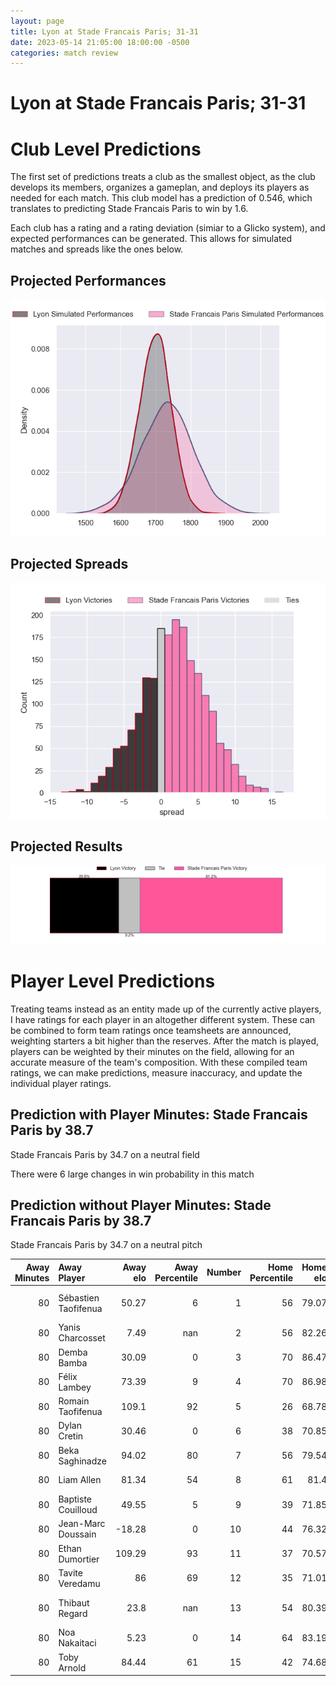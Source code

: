 ```yaml
---  
layout: page  
title: Lyon at Stade Francais Paris; 31-31  
date: 2023-05-14 21:05:00 18:00:00 -0500  
categories: match review  
---
```

# Lyon at Stade Francais Paris; 31-31

# Club Level Predictions


The first set of predictions treats a club as the smallest object, as the club develops its members, organizes a gameplan, and deploys its players as needed for each match. This club model has a prediction of 0.546, which translates to predicting Stade Francais Paris to win by 1.6.

Each club has a rating and a rating deviation (simiar to a Glicko system), and expected performances can be generated. This allows for simulated matches and spreads like the ones below.
## Projected Performances


![Projected Performances](plots/performances_2023-05-14-StadeFrancaisParis-Lyon.png)
## Projected Spreads


![Projected Spreads](plots/spreads_2023-05-14-StadeFrancaisParis-Lyon.png)
## Projected Results


![Projected Results](plots/resultbar_2023-05-14-StadeFrancaisParis-Lyon.png)
# Player Level Predictions


Treating teams instead as an entity made up of the currently active players, I have ratings for each player in an altogether different system. These can be combined to form team ratings once teamsheets are announced, weighting starters a bit higher than the reserves. After the match is played, players can be weighted by their minutes on the field, allowing for an accurate measure of the team's composition. With these compiled team ratings, we can make predictions, measure inaccuracy, and update the individual player ratings.
## Prediction with Player Minutes: Stade Francais Paris by 38.7


Stade Francais Paris by 34.7 on a neutral field

There were 6 large changes in win probability in this match
## Prediction without Player Minutes: Stade Francais Paris by 38.7


Stade Francais Paris by 34.7 on a neutral pitch



|   Away Minutes | Away Player          |   Away elo |   Away Percentile |   Number |   Home Percentile |   Home elo | Home Player             |   Home Minutes |
|---------------:|:---------------------|-----------:|------------------:|---------:|------------------:|-----------:|:------------------------|---------------:|
|             80 | Sébastien Taofifenua |      50.27 |                 6 |        1 |                56 |      79.07 | Moses Eneliko Alo-Emile |             80 |
|             80 | Yanis Charcosset     |       7.49 |               nan |        2 |                56 |      82.26 | Mickaël Ivaldi          |             80 |
|             80 | Demba Bamba          |      30.09 |                 0 |        3 |                70 |      86.47 | Paul Alo-Emile          |             80 |
|             80 | Félix Lambey         |      73.39 |                 9 |        4 |                70 |      86.98 | Paul Gabrillagues       |             80 |
|             80 | Romain Taofifenua    |     109.1  |                92 |        5 |                26 |      68.78 | Baptiste Pesenti        |             80 |
|             80 | Dylan Cretin         |      30.46 |                 0 |        6 |                38 |      70.85 | Mathieu Hirigoyen       |             80 |
|             80 | Beka Saghinadze      |      94.02 |                80 |        7 |                56 |      79.54 | Romain Briatte          |             80 |
|             80 | Liam Allen           |      81.34 |                54 |        8 |                61 |      81.4  | Sekou Macalou           |             80 |
|             80 | Baptiste Couilloud   |      49.55 |                 5 |        9 |                39 |      71.85 | Arthur Coville          |             80 |
|             80 | Jean-Marc Doussain   |     -18.28 |                 0 |       10 |                44 |      76.32 | Léo Barré               |             80 |
|             80 | Ethan Dumortier      |     109.29 |                93 |       11 |                37 |      70.57 | Nadir Megdoud           |             80 |
|             80 | Tavite Veredamu      |      86    |                69 |       12 |                35 |      71.01 | Alex Arrate             |             80 |
|             80 | Thibaut Regard       |      23.8  |               nan |       13 |                54 |      80.39 | Jeremy Charles Ward     |             80 |
|             80 | Noa Nakaitaci        |       5.23 |                 0 |       14 |                64 |      83.19 | Peniasi Dakuwaqa        |             80 |
|             80 | Toby Arnold          |      84.44 |                61 |       15 |                42 |      74.68 | Kylan Hamdaoui          |             80 |

